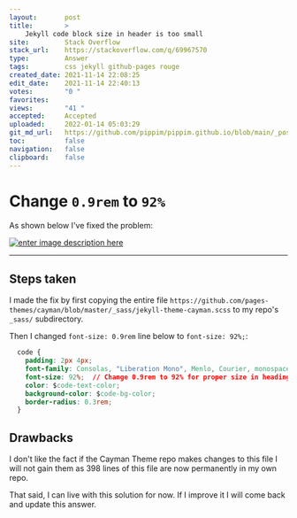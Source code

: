 ```yaml
---
layout:       post
title:        >
    Jekyll code block size in header is too small
site:         Stack Overflow
stack_url:    https://stackoverflow.com/q/69967570
type:         Answer
tags:         css jekyll github-pages rouge
created_date: 2021-11-14 22:08:25
edit_date:    2021-11-14 22:40:13
votes:        "0 "
favorites:    
views:        "41 "
accepted:     Accepted
uploaded:     2022-01-14 05:03:29
git_md_url:   https://github.com/pippim/pippim.github.io/blob/main/_posts/2021/2021-11-14-Jekyll-code-block-size-in-header-is-too-small.md
toc:          false
navigation:   false
clipboard:    false
---
```


# Change `0.9rem` to `92%`

As shown below I've fixed the problem:

[![enter image description here][1]][1]

---

## Steps taken

I made the fix by first copying the entire file `https://github.com/pages-themes/cayman/blob/master/_sass/jekyll-theme-cayman.scss` to my repo's `_sass/` subdirectory.

Then I changed `font-size: 0.9rem` line below to `font-size: 92%;`:

``` css
  code {
    padding: 2px 4px;
    font-family: Consolas, "Liberation Mono", Menlo, Courier, monospace;
    font-size: 92%;  // Change 0.9rem to 92% for proper size in headings
    color: $code-text-color;
    background-color: $code-bg-color;
    border-radius: 0.3rem;
  }
```

## Drawbacks

I don't like the fact if the Cayman Theme repo makes changes to this file I will not gain them as 398 lines of this file are now permanently in my own repo.

That said, I can live with this solution for now. If I improve it I will come back and update this answer.


  [1]: https://i.stack.imgur.com/fH6te.png
